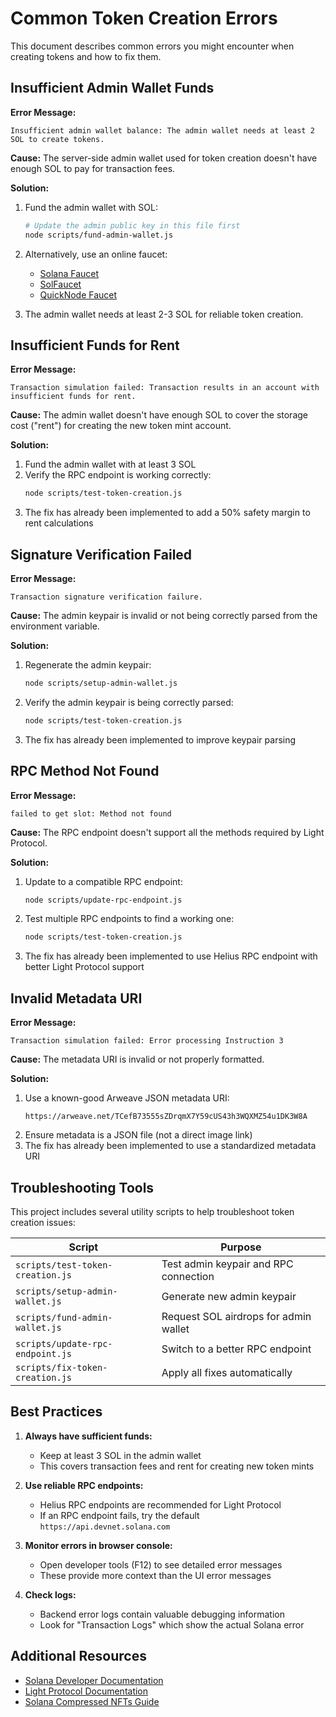 # Common Token Creation Errors

This document describes common errors you might encounter when creating tokens and how to fix them.

## Insufficient Admin Wallet Funds

**Error Message:**
```
Insufficient admin wallet balance: The admin wallet needs at least 2 SOL to create tokens.
```

**Cause:**
The server-side admin wallet used for token creation doesn't have enough SOL to pay for transaction fees.

**Solution:**
1. Fund the admin wallet with SOL:
   ```bash
   # Update the admin public key in this file first
   node scripts/fund-admin-wallet.js
   ```
2. Alternatively, use an online faucet:
   - [Solana Faucet](https://faucet.solana.com)
   - [SolFaucet](https://solfaucet.com)
   - [QuickNode Faucet](https://faucet.quicknode.com/solana/devnet)

3. The admin wallet needs at least 2-3 SOL for reliable token creation.

## Insufficient Funds for Rent

**Error Message:**
```
Transaction simulation failed: Transaction results in an account with insufficient funds for rent.
```

**Cause:**
The admin wallet doesn't have enough SOL to cover the storage cost ("rent") for creating the new token mint account.

**Solution:**
1. Fund the admin wallet with at least 3 SOL
2. Verify the RPC endpoint is working correctly:
   ```bash
   node scripts/test-token-creation.js
   ```
3. The fix has already been implemented to add a 50% safety margin to rent calculations

## Signature Verification Failed

**Error Message:**
```
Transaction signature verification failure.
```

**Cause:**
The admin keypair is invalid or not being correctly parsed from the environment variable.

**Solution:**
1. Regenerate the admin keypair:
   ```bash
   node scripts/setup-admin-wallet.js
   ```
2. Verify the admin keypair is being correctly parsed:
   ```bash
   node scripts/test-token-creation.js
   ```
3. The fix has already been implemented to improve keypair parsing

## RPC Method Not Found

**Error Message:**
```
failed to get slot: Method not found
```

**Cause:**
The RPC endpoint doesn't support all the methods required by Light Protocol.

**Solution:**
1. Update to a compatible RPC endpoint:
   ```bash
   node scripts/update-rpc-endpoint.js
   ```
2. Test multiple RPC endpoints to find a working one:
   ```bash
   node scripts/test-token-creation.js
   ```
3. The fix has already been implemented to use Helius RPC endpoint with better Light Protocol support

## Invalid Metadata URI

**Error Message:**
```
Transaction simulation failed: Error processing Instruction 3
```

**Cause:**
The metadata URI is invalid or not properly formatted.

**Solution:**
1. Use a known-good Arweave JSON metadata URI:
   ```
   https://arweave.net/TCefB73555sZDrqmX7Y59cUS43h3WQXMZ54u1DK3W8A
   ```
2. Ensure metadata is a JSON file (not a direct image link)
3. The fix has already been implemented to use a standardized metadata URI

## Troubleshooting Tools

This project includes several utility scripts to help troubleshoot token creation issues:

| Script | Purpose |
|--------|---------|
| `scripts/test-token-creation.js` | Test admin keypair and RPC connection |
| `scripts/setup-admin-wallet.js` | Generate new admin keypair |
| `scripts/fund-admin-wallet.js` | Request SOL airdrops for admin wallet |
| `scripts/update-rpc-endpoint.js` | Switch to a better RPC endpoint |
| `scripts/fix-token-creation.js` | Apply all fixes automatically |

## Best Practices

1. **Always have sufficient funds:**
   - Keep at least 3 SOL in the admin wallet
   - This covers transaction fees and rent for creating new token mints

2. **Use reliable RPC endpoints:**
   - Helius RPC endpoints are recommended for Light Protocol
   - If an RPC endpoint fails, try the default `https://api.devnet.solana.com`

3. **Monitor errors in browser console:**
   - Open developer tools (F12) to see detailed error messages
   - These provide more context than the UI error messages

4. **Check logs:**
   - Backend error logs contain valuable debugging information
   - Look for "Transaction Logs" which show the actual Solana error

## Additional Resources

- [Solana Developer Documentation](https://docs.solana.com/)
- [Light Protocol Documentation](https://lightprotocol.com/docs)
- [Solana Compressed NFTs Guide](https://solana.com/developers/guides/compressed-nfts)
